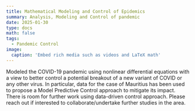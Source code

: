 ```yaml
---
title: Mathematical Modeling and Control of Epidemics
summary: Analysis, Modeling and Control of pandemic
date: 2025-01-30
type: docs
math: false
tags:
  - Pandemic Control
image:
  caption: 'Embed rich media such as videos and LaTeX math'
---
```

Modeled the COVID-19 pandemic using nonlinear differential equations with a view to better control a potential breakout of a new  variant of COVID or any other virus. In particular,  data for the case of          Mauritius has been used to propose a Model Predictive Control approach to          mitigate its impact. There is room for further work using data-driven              control approach. Please reach out if interested to collaborate/undertake          further studies in the area.
